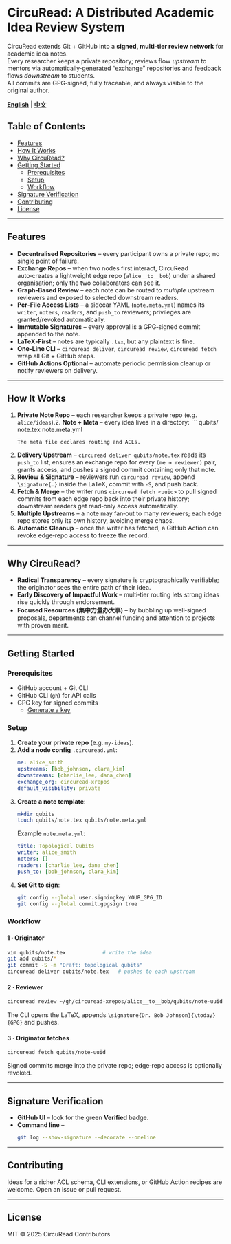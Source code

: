 # CircuRead: A Distributed Academic Idea Review System

CircuRead extends Git + GitHub into a **signed, multi‑tier review network** for academic idea notes.  
Every researcher keeps a private repository; reviews flow *upstream* to mentors via automatically‑generated “exchange” repositories and feedback flows *downstream* to students.  
All commits are GPG‑signed, fully traceable, and always visible to the original author.

[**English**](README.md) | [**中文**](README_CN.md)

## Table of Contents

* [Features](#features)
* [How It Works](#how-it-works)
* [Why CircuRead?](#why-circuread)
* [Getting Started](#getting-started)
  * [Prerequisites](#prerequisites)
  * [Setup](#setup)
  * [Workflow](#workflow)
* [Signature Verification](#signature-verification)
* [Contributing](#contributing)
* [License](#license)

---

## Features

* **Decentralised Repositories** – every participant owns a private repo; no single point of failure.  
* **Exchange Repos** – when two nodes first interact, CircuRead auto‑creates a lightweight edge repo (`alice__to__bob`) under a shared organisation; only the two collaborators can see it.
* **Graph‑Based Review** – each note can be routed to *multiple* upstream reviewers and exposed to selected downstream readers.
* **Per‑File Access Lists** – a sidecar YAML (`note.meta.yml`) names its `writer`, `noters`, `readers`, and `push_to` reviewers; privileges are granted/revoked automatically.
* **Immutable Signatures** – every approval is a GPG‑signed commit appended to the note.
* **LaTeX‑First** – notes are typically `.tex`, but any plaintext is fine.
* **One‑Line CLI** – `circuread deliver`, `circuread review`, `circuread fetch` wrap all Git + GitHub steps.
* **GitHub Actions Optional** – automate periodic permission cleanup or notify reviewers on delivery.

---

## How It Works

1. **Private Note Repo** – each researcher keeps a private repo (e.g. `alice/ideas`).2. **Note + Meta** – every idea lives in a directory:   ```
   qubits/
       note.tex
       note.meta.yml
   ```
   The meta file declares routing and ACLs.
3. **Delivery Upstream** – `circuread deliver qubits/note.tex` reads its `push_to` list, ensures an exchange repo for every `(me → reviewer)` pair, grants access, and pushes a signed commit containing only that note.
4. **Review & Signature** – reviewers run `circuread review`, append `\signature{…}` inside the LaTeX, commit with `-S`, and push back.
5. **Fetch & Merge** – the writer runs `circuread fetch <uuid>` to pull signed commits from each edge repo back into their private history; downstream readers get read‑only access automatically.
6. **Multiple Upstreams** – a note may fan‑out to many reviewers; each edge repo stores only its own history, avoiding merge chaos.
7. **Automatic Cleanup** – once the writer has fetched, a GitHub Action can revoke edge‑repo access to freeze the record.

---

## Why CircuRead?

* **Radical Transparency** – every signature is cryptographically verifiable; the originator sees the entire path of their idea.  
* **Early Discovery of Impactful Work** – multi‑tier routing lets strong ideas rise quickly through endorsement.  
* **Focused Resources (集中力量办大事)** – by bubbling up well‑signed proposals, departments can channel funding and attention to projects with proven merit.

---

## Getting Started

### Prerequisites

* GitHub account + Git CLI
* GitHub CLI (`gh`) for API calls
* GPG key for signed commits  
  * [Generate a key](https://docs.github.com/en/authentication/managing-commit-signature-verification/generating-a-new-gpg-key)

### Setup

1. **Create your private repo** (e.g. `my-ideas`).  
2. **Add a node config** `.circuread.yml`:
   ```yaml
   me: alice_smith
   upstreams: [bob_johnson, clara_kim]
   downstreams: [charlie_lee, dana_chen]
   exchange_org: circuread-xrepos
   default_visibility: private
   ```
3. **Create a note template**:
   ```bash
   mkdir qubits
   touch qubits/note.tex qubits/note.meta.yml
   ```
   Example `note.meta.yml`:
   ```yaml
   title: Topological Qubits
   writer: alice_smith
   noters: []
   readers: [charlie_lee, dana_chen]
   push_to: [bob_johnson, clara_kim]
   ```
4. **Set Git to sign**:
   ```bash
   git config --global user.signingkey YOUR_GPG_ID
   git config --global commit.gpgsign true
   ```

### Workflow

#### 1 · Originator

```bash
vim qubits/note.tex            # write the idea
git add qubits/*
git commit -S -m "Draft: topological qubits"
circuread deliver qubits/note.tex   # pushes to each upstream
```

#### 2 · Reviewer

```bash
circuread review ~/gh/circuread-xrepos/alice__to__bob/qubits/note-uuid
```

The CLI opens the LaTeX, appends `\signature{Dr. Bob Johnson}{\today}{GPG}` and pushes.

#### 3 · Originator fetches

```bash
circuread fetch qubits/note-uuid
```

Signed commits merge into the private repo; edge‑repo access is optionally revoked.

---

## Signature Verification

* **GitHub UI** – look for the green **Verified** badge.  
* **Command line** –
  ```bash
  git log --show-signature --decorate --oneline
  ```

---

## Contributing

Ideas for a richer ACL schema, CLI extensions, or GitHub Action recipes are welcome. Open an issue or pull request.

---

## License

MIT © 2025 CircuRead Contributors
